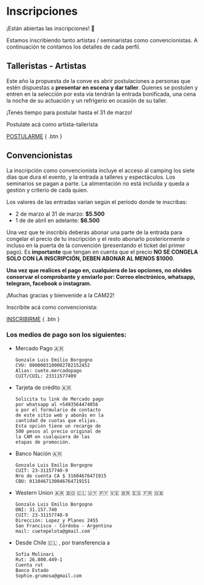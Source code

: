 # Inscripciones

¡Están abiertas las inscripciones! 🎉

Estamos inscribiendo tanto artistas / seminaristas como convencionistas. A continuación te contamos los detalles de cada perfil.

## Talleristas - Artistas

Este año la propuesta de la conve es abrir postulaciones a personas que estén dispuestas a **presentar en escena y dar taller**. Quienes se postulen y entren en la selección por esta vía tendrán la entrada bonificada, una cena la noche de su actuación y un refrigerio en ocasión de su taller.

¡Tenés tiempo para postular hasta el 31 de marzo!

Postulate acá como artista-tallerista

[POSTULARME](https://forms.gle/CXaKRhWorK85N4QQ6)
{ .btn }


## Convencionistas

La inscripción como convencionista incluye el acceso al camping los siete días que dura el evento, y la entrada a talleres y espectáculos. Los seminarios se pagan a parte. La alimentación no está incluída y queda a gestión y criterio de cada quien.

Los valores de las entradas varían según el período donde te inscribas:
- 2 de marzo al 31 de marzo: **$5.500**
- 1 de de abril en adelante: **$6.500**

Una vez que te inscribís deberás abonar una parte de la entrada para congelar el precio de tu inscripción y el resto abonarlo posteriormente o incluso en la puerta de la convención (presentando el ticket del primer pago). Es **importante** que tengan en cuenta que el precio **NO SE CONGELA SOLO CON LA INSCRIPCIÓN, DEBEN ABONAR AL MENOS $1000**.

**Una vez que realices el pago en, cualquiera de las opciones, no olvides conservar el comprobante y enviarlo por: Correo electrónico, whatsapp, telegram, facebook o instagram.**

¡Muchas gracias y bienvenide a la CAM22!

Inscribite acá como convencionista:

[INSCRIBIRME](https://forms.gle/dsqhpKioFRFsPWC56)
{ .btn }

### Los medios de pago son los siguientes:

- Mercado Pago :argentina:
  ```
  Gonzalo Luis Emilio Borgogno
  CVU: 0000003100002782152452
  Alias: cuete.mercadopago
  CUIT/CUIL: 23311577409
  ```

- Tarjeta de crédito :argentina:
  ```
  Solicita tu link de Mercado pago
  por whatsapp al +5493564474056
  o por el formulario de contacto
  de este sitio web y abonás en la
  cantidad de cuotas que elijas.
  Esta opción tiene un recargo de
  500 pesos al precio original de
  la CAM en cualquiera de las
  etapas de promoción.
  ```

- Banco Nación :argentina:
  ```
  Gonzalo Luis Emilio Borgogno
  CUIT: 23-31157740-9
  Nro de cuenta CA $ 31604676471915
  CBU: 0110467130046764719151
  ```

- Western Union :argentina: :bolivia: :chile: :uruguay: :paraguay: :venezuela: :brazil: :es: :fr: :uk:
  ```
  Gonzalo Luis Emilio Borgogno
  DNI: 31.157.740
  CUIT: 23-31157740-9
  Dirección: Lopez y Planes 2455
  San Francisco - Córdoba - Argentina
  mail: cuetepelota@gmail.com```

- Desde Chile :chile: , por transferencia a
  ```
  Sofía Molinari
  Rut: 26.800.449-1
  Cuenta rut
  Banco Estado
  Sophie.grumosa@gmail.com
  ```
